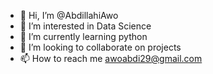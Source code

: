 - 👋 Hi, I’m @AbdillahiAwo
- 👀 I’m interested in Data Science 
- 🌱 I’m currently learning python
- 💞️ I’m looking to collaborate on projects
- 📫 How to reach me awoabdi29@gmail.com

<!---
AbdillahiAwo/AbdillahiAwo is a ✨ special ✨ repository because its `README.md` (this file) appears on your GitHub profile.
You can click the Preview link to take a look at your changes.
--->
